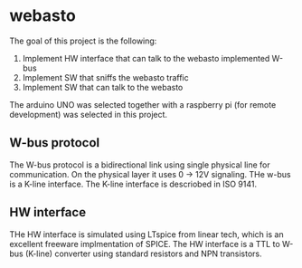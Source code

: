 # webasto

The goal of this project is the following:

1) Implement HW interface that can talk to the webasto implemented W-bus
2) Implement SW that sniffs the webasto traffic
3) Implement SW that can talk to the webasto

The arduino UNO was selected together with a raspberry pi (for remote development) was selected in this project.

W-bus protocol
-------------

The W-bus protocol is a bidirectional link using single physical line for communication. On the physical layer it uses 0 -> 12V signaling. THe w-bus is a K-line interface. The K-line interface is descriobed in ISO 9141.

HW interface
------------
THe HW interface is simulated using LTspice from linear tech, which is an excellent freeware implmentation of SPICE. The HW interface is a TTL to W-bus (K-line) converter using standard resistors and NPN transistors.
